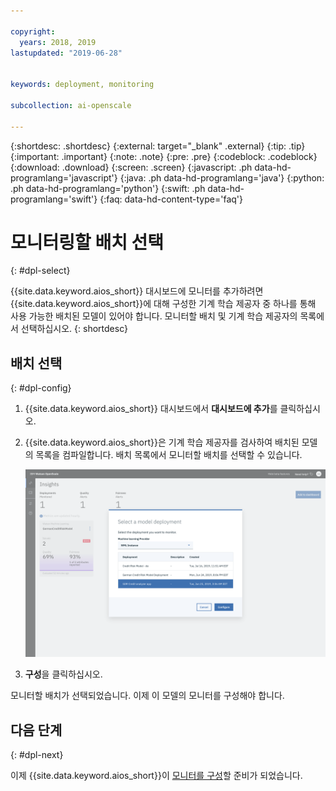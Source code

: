 ```yaml
---

copyright:
  years: 2018, 2019
lastupdated: "2019-06-28"


keywords: deployment, monitoring 

subcollection: ai-openscale

---
```


{:shortdesc: .shortdesc}
{:external: target="_blank" .external}
{:tip: .tip}
{:important: .important}
{:note: .note}
{:pre: .pre}
{:codeblock: .codeblock}
{:download: .download}
{:screen: .screen}
{:javascript: .ph data-hd-programlang='javascript'}
{:java: .ph data-hd-programlang='java'}
{:python: .ph data-hd-programlang='python'}
{:swift: .ph data-hd-programlang='swift'}
{:faq: data-hd-content-type='faq'}

# 모니터링할 배치 선택
{: #dpl-select}

{{site.data.keyword.aios_short}} 대시보드에 모니터를 추가하려면 {{site.data.keyword.aios_short}}에 대해 구성한 기계 학습 제공자 중 하나를 통해 사용 가능한 배치된 모델이 있어야 합니다. 모니터할 배치 및 기계 학습 제공자의 목록에서 선택하십시오.
{: shortdesc}

## 배치 선택
{: #dpl-config}

1.  {{site.data.keyword.aios_short}} 대시보드에서 **대시보드에 추가**를 클릭하십시오. 
1.  {{site.data.keyword.aios_short}}은 기계 학습 제공자를 검사하여 배치된 모델의 목록을 컴파일합니다. 배치 목록에서 모니터할 배치를 선택할 수 있습니다.

    ![선택된 기계 학습 제공자와 해당 제공자에 사용 가능한 배치의 목록과 함께 배치 선택 팝업 창이 표시됨](images/wos-select-model-deployment.png)

1.  **구성**을 클릭하십시오.

모니터할 배치가 선택되었습니다. 이제 이 모델의 모니터를 구성해야 합니다.  

## 다음 단계
{: #dpl-next}

이제 {{site.data.keyword.aios_short}}이 [모니터를 구성](/docs/services/ai-openscale?topic=ai-openscale-mo-config)할 준비가 되었습니다.
